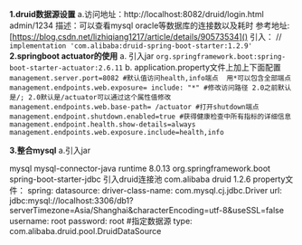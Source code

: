 **1.druid数据源设置**
a.访问地址：http://localhost:8082/druid/login.html    admin/1234
描述：可以查看mysql oracle等数据库的连接数以及耗时  参考地址:[https://blog.csdn.net/lizhiqiang1217/article/details/90573534]()
引入：
// <!-- druid 数据库连接池   -->
`implementation 'com.alibaba:druid-spring-boot-starter:1.2.9'`
**2.springboot actuator的使用**
a. 引入jar 
`org.springframework.boot:spring-boot-starter-actuator:2.6.11`
b. application.property文件上加上下面配置
`management.server.port=8082
#默认值访问health,info端点  用*可以包含全部端点
management.endpoints.web.exposure= include: "*"
#修改访问路径 2.0之前默认是/; 2.0默认是/actuator可以通过这个属性值修改
management.endpoints.web.base-path= /actuator
#打开shutdown端点
management.endpoint.shutdown.enabled=true
#获得健康检查中所有指标的详细信息
management.endpoint.health.show-details=always
management.endpoints.web.exposure.include=health,info`

**3.整合mysql**
a.引入jar
<!--MySQL连接Java的驱动程序-->
<dependency>
    <groupId>mysql</groupId>
    <artifactId>mysql-connector-java</artifactId>
    <scope>runtime</scope>
    <version>8.0.13</version>
</dependency>
<!--支持通过jdbc连接数据库库-->
<dependency>
    <groupId>org.springframework.boot</groupId>
    <artifactId>spring-boot-starter-jdbc</artifactId>
</dependency>
引入druid连接池
<dependency>
    <groupId>com.alibaba</groupId>
    <artifactId>druid</artifactId>
    <version>1.2.6</version>
</dependency>
property文件：
spring:
  datasource:
    driver-class-name: com.mysql.cj.jdbc.Driver
    url: jdbc:mysql://localhost:3306/db1?serverTimezone=Asia/Shanghai&characterEncoding=utf-8&useSSL=false
    username: root
    password: root
    #指定数据源
   type: com.alibaba.druid.pool.DruidDataSource

